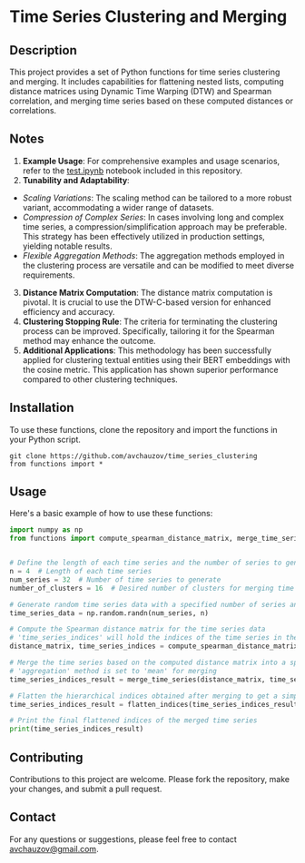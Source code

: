 # Time Series Clustering and Merging

## Description
This project provides a set of Python functions for time series clustering and merging. It includes capabilities for flattening nested lists, computing distance matrices using Dynamic Time Warping (DTW) and Spearman correlation, and merging time series based on these computed distances or correlations.

## Notes
1. **Example Usage**: For comprehensive examples and usage scenarios, refer to the [test.ipynb](https://github.com/avchauzov/time_series_clustering/blob/master/test.ipynb) notebook included in this repository.
2. **Tunability and Adaptability**:
- _Scaling Variations_: The scaling method can be tailored to a more robust variant, accommodating a wider range of datasets.
- _Compression of Complex Series_: In cases involving long and complex time series, a compression/simplification approach may be preferable. This strategy has been effectively utilized in production settings, yielding notable results. 
- _Flexible Aggregation Methods_: The aggregation methods employed in the clustering process are versatile and can be modified to meet diverse requirements.
3. **Distance Matrix Computation**: The distance matrix computation is pivotal. It is crucial to use the DTW-C-based version for enhanced efficiency and accuracy.
4. **Clustering Stopping Rule**: The criteria for terminating the clustering process can be improved. Specifically, tailoring it for the Spearman method may enhance the outcome.
5. **Additional Applications**: This methodology has been successfully applied for clustering textual entities using their BERT embeddings with the cosine metric. This application has shown superior performance compared to other clustering techniques.

## Installation
To use these functions, clone the repository and import the functions in your Python script.
```
git clone https://github.com/avchauzov/time_series_clustering
from functions import *
```

## Usage
Here's a basic example of how to use these functions:
```python
import numpy as np
from functions import compute_spearman_distance_matrix, merge_time_series, flatten_indices


# Define the length of each time series and the number of series to generate
n = 4  # Length of each time series
num_series = 32  # Number of time series to generate
number_of_clusters = 16  # Desired number of clusters for merging time series

# Generate random time series data with a specified number of series and length
time_series_data = np.random.randn(num_series, n)

# Compute the Spearman distance matrix for the time series data
# 'time_series_indices' will hold the indices of the time series in the original dataset
distance_matrix, time_series_indices = compute_spearman_distance_matrix(time_series_data)

# Merge the time series based on the computed distance matrix into a specified number of clusters
# 'aggregation' method is set to 'mean' for merging
time_series_indices_result = merge_time_series(distance_matrix, time_series_indices, number_of_clusters, aggregation='mean')

# Flatten the hierarchical indices obtained after merging to get a simple list of indices
time_series_indices_result = flatten_indices(time_series_indices_result)

# Print the final flattened indices of the merged time series
print(time_series_indices_result)
```

## Contributing
Contributions to this project are welcome. Please fork the repository, make your changes, and submit a pull request.

## Contact
For any questions or suggestions, please feel free to contact [avchauzov@gmail.com](mailto:avchauzov@gmail.com).
